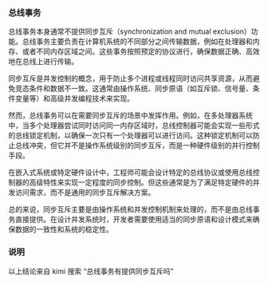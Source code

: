 
### 总线事务

总线事务本身通常不提供同步互斥（synchronization and mutual exclusion）功能。总线事务主要负责在计算机系统的不同部分之间传输数据，例如在处理器和内存、或者不同内存区域之间。这些事务按照预定的协议进行，确保数据正确、高效地在总线上进行传输。

同步互斥是并发控制的概念，用于防止多个进程或线程同时访问共享资源，从而避免竞态条件和数据不一致。这通常由操作系统、同步原语（如互斥锁、信号量、条件变量等）和高级并发编程技术来实现。

然而，总线事务可以在需要同步互斥的场景中发挥作用。例如，在多处理器系统中，当多个处理器尝试同时访问同一内存区域时，总线控制器可能会实现一些形式的总线锁定机制，以确保一次只有一个处理器可以进行访问。这种锁定机制可以防止总线冲突，但它并不是操作系统级别的同步互斥，而是一种硬件级别的并行控制手段。

在嵌入式系统或特定硬件设计中，工程师可能会设计特定的总线协议或使用总线控制器的高级特性来实现一定程度的同步控制。但这些通常是为了满足特定硬件的并发访问需求，而不是通用的同步互斥解决方案。

总的来说，同步互斥主要是由操作系统和并发控制机制来处理的，而不是由总线事务直接提供。在设计并发系统时，开发者需要使用适当的同步原语和设计模式来确保数据的一致性和系统的稳定性。

### 说明

以上结论来自 kimi 搜索 “总线事务有提供同步互斥吗”